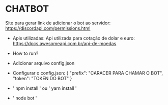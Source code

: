 # CHATBOT

Site para gerar link de adicionar o bot ao servidor: https://discordapi.com/permissions.html

 * Apis  utilizadas:
Api utilizada para cotação de dolar e euro: https://docs.awesomeapi.com.br/api-de-moedas

 * How to run?

 - Adicionar arquivo config.json

 - Configurar o config.json:
 {
     "prefix": "CARACER PARA CHAMAR O BOT",
     "token": "TOKEN DO BOT"
 }

 - ' npm install ' ou ' yarn install '
 - ' node bot ' 